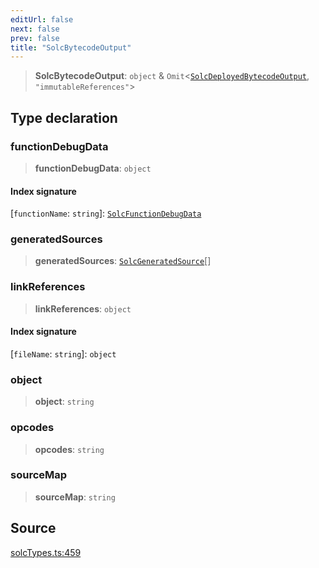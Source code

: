 ```yaml
---
editUrl: false
next: false
prev: false
title: "SolcBytecodeOutput"
---
```


> **SolcBytecodeOutput**: `object` & `Omit`\<[`SolcDeployedBytecodeOutput`](/reference/tevm/solc/type-aliases/solcdeployedbytecodeoutput/), `"immutableReferences"`\>

## Type declaration

### functionDebugData

> **functionDebugData**: `object`

#### Index signature

 \[`functionName`: `string`\]: [`SolcFunctionDebugData`](/reference/tevm/solc/type-aliases/solcfunctiondebugdata/)

### generatedSources

> **generatedSources**: [`SolcGeneratedSource`](/reference/tevm/solc/type-aliases/solcgeneratedsource/)[]

### linkReferences

> **linkReferences**: `object`

#### Index signature

 \[`fileName`: `string`\]: `object`

### object

> **object**: `string`

### opcodes

> **opcodes**: `string`

### sourceMap

> **sourceMap**: `string`

## Source

[solcTypes.ts:459](https://github.com/evmts/tevm-monorepo/blob/main/bundler-packages/solc/src/solcTypes.ts#L459)

